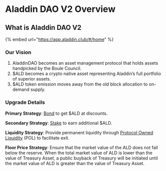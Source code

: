 # Aladdin DAO V2 Overview

## What is Aladdin DAO V2

{% embed url="https://app.aladdin.club/#/home" %}

### Our Vision

1. AladdinDAO becomes an asset management protocol that holds assets handpicked by the Boule Council.&#x20;
2. $ALD becomes a crypto native asset representing Aladdin’s full portfolio of superior assets.
3. $ALD token emission moves away from the old block allocation to on-demand supply.

### Upgrade Details&#x20;

**Primary Strategy**: [Bond](bonding.md) to get $ALD at discounts.&#x20;

**Secondary Strategy**: [Stake](staking.md) to earn additional $ALD.&#x20;

**Liquidity Strategy**: Provide permanent liquidity through [Protocol Owned Liquidity](pol.md) (POL) to facilitate exit.&#x20;

**Floor Price Strategy**: Ensure that the market value of the ALD does not fall below the reserve. When the total market value of ALD is lower than the value of Treasury Asset, a public buyback of Treasury will be initiated until the market value of ALD is greater than the value of Treasury Asset.
